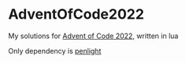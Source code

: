 # AdventOfCode2022
My solutions for [Advent of Code 2022](https://adventofcode.com/2022/), written in lua

Only dependency is [penlight](https://github.com/lunarmodules/Penlight)
